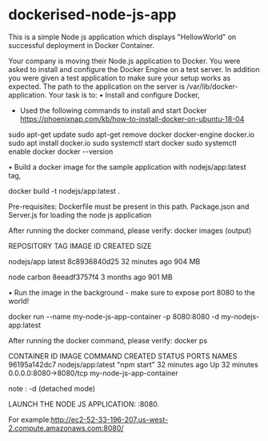 # dockerised-node-js-app


This is a simple Node js application which displays "HellowWorld" on successful deployment in Docker Container. 

Your company is moving their Node.js application to Docker. You were asked to install and configure the Docker Engine on a test server. In addition you were given a test application to make sure your setup works as expected. The path to the application on the server is /var/lib/docker-application.
Your task is to:
•	Install and configure Docker,

- Used the following commands to install and start Docker
https://phoenixnap.com/kb/how-to-install-docker-on-ubuntu-18-04

sudo apt-get update
sudo apt-get remove docker docker-engine docker.io
sudo apt install docker.io
sudo systemctl start docker
sudo systemctl enable docker
docker --version


•	Build a docker image for the sample application with nodejs/app:latest tag,

docker build -t nodejs/app:latest .

Pre-requisites:
Dockerfile must be present in this path.
Package.json and Server.js for loading the node js application

After running the docker command, please verify:
docker images (output)

REPOSITORY          TAG                 IMAGE ID            CREATED             SIZE



nodejs/app          latest              8c8936840d25        32 minutes ago      904 MB



node                carbon              8eeadf3757f4        3 months ago        901 MB


•	Run the image in the background - make sure to expose port 8080 to the world!


docker run --name my-node-js-app-container -p 8080:8080 -d my-nodejs-app:latest

After running the docker command, please verify:
docker ps

CONTAINER ID        IMAGE               COMMAND             CREATED             STATUS              PORTS                    NAMES
96195a142dc7        nodejs/app:latest   "npm start"         32 minutes ago      Up 32 minutes       0.0.0.0:8080->8080/tcp   my-node-js-app-container

note : -d (detached mode)


LAUNCH THE NODE JS APPLICATION:
<aws-host>:8080.
  
  For example:http://ec2-52-33-196-207.us-west-2.compute.amazonaws.com:8080/
  





